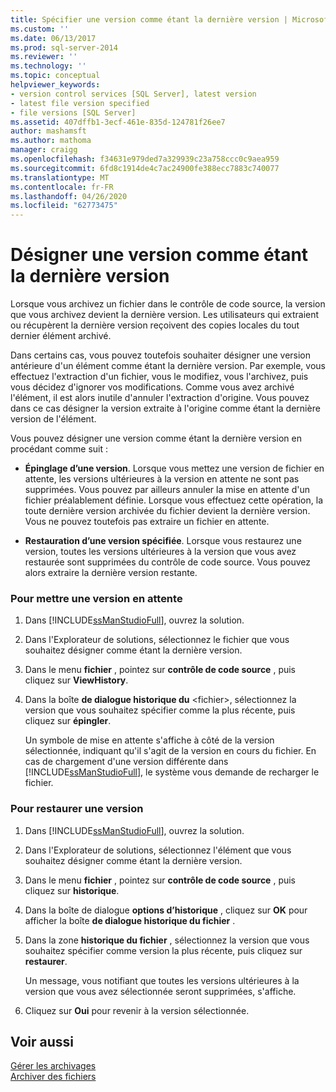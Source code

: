```yaml
---
title: Spécifier une version comme étant la dernière version | Microsoft Docs
ms.custom: ''
ms.date: 06/13/2017
ms.prod: sql-server-2014
ms.reviewer: ''
ms.technology: ''
ms.topic: conceptual
helpviewer_keywords:
- version control services [SQL Server], latest version
- latest file version specified
- file versions [SQL Server]
ms.assetid: 407dffb1-3ecf-461e-835d-124781f26ee7
author: mashamsft
ms.author: mathoma
manager: craigg
ms.openlocfilehash: f34631e979ded7a329939c23a758ccc0c9aea959
ms.sourcegitcommit: 6fd8c1914de4c7ac24900fe388ecc7883c740077
ms.translationtype: MT
ms.contentlocale: fr-FR
ms.lasthandoff: 04/26/2020
ms.locfileid: "62773475"
---
```

# <a name="specify-a-version-as-the-latest-version"></a>Désigner une version comme étant la dernière version
  Lorsque vous archivez un fichier dans le contrôle de code source, la version que vous archivez devient la dernière version. Les utilisateurs qui extraient ou récupèrent la dernière version reçoivent des copies locales du tout dernier élément archivé.  
  
 Dans certains cas, vous pouvez toutefois souhaiter désigner une version antérieure d'un élément comme étant la dernière version. Par exemple, vous effectuez l'extraction d'un fichier, vous le modifiez, vous l'archivez, puis vous décidez d'ignorer vos modifications. Comme vous avez archivé l'élément, il est alors inutile d'annuler l'extraction d'origine. Vous pouvez dans ce cas désigner la version extraite à l'origine comme étant la dernière version de l'élément.  
  
 Vous pouvez désigner une version comme étant la dernière version en procédant comme suit :  
  
-   **Épinglage d’une version**. Lorsque vous mettez une version de fichier en attente, les versions ultérieures à la version en attente ne sont pas supprimées. Vous pouvez par ailleurs annuler la mise en attente d'un fichier préalablement définie. Lorsque vous effectuez cette opération, la toute dernière version archivée du fichier devient la dernière version. Vous ne pouvez toutefois pas extraire un fichier en attente.  
  
-   **Restauration d’une version spécifiée**. Lorsque vous restaurez une version, toutes les versions ultérieures à la version que vous avez restaurée sont supprimées du contrôle de code source. Vous pouvez alors extraire la dernière version restante.  
  
### <a name="to-pin-a-version"></a>Pour mettre une version en attente  
  
1.  Dans [!INCLUDE[ssManStudioFull](../includes/ssmanstudiofull-md.md)], ouvrez la solution.  
  
2.  Dans l'Explorateur de solutions, sélectionnez le fichier que vous souhaitez désigner comme étant la dernière version.  
  
3.  Dans le menu **fichier** , pointez sur **contrôle de code source** , puis cliquez sur **ViewHistory**.  
  
4.  Dans la boîte **de dialogue historique du** \<fichier>, sélectionnez la version que vous souhaitez spécifier comme la plus récente, puis cliquez sur **épingler**.  
  
     Un symbole de mise en attente s'affiche à côté de la version sélectionnée, indiquant qu'il s'agit de la version en cours du fichier. En cas de chargement d'une version différente dans [!INCLUDE[ssManStudioFull](../includes/ssmanstudiofull-md.md)], le système vous demande de recharger le fichier.  
  
### <a name="to-roll-back-to-a-version"></a>Pour restaurer une version  
  
1.  Dans [!INCLUDE[ssManStudioFull](../includes/ssmanstudiofull-md.md)], ouvrez la solution.  
  
2.  Dans l'Explorateur de solutions, sélectionnez l'élément que vous souhaitez désigner comme étant la dernière version.  
  
3.  Dans le menu **fichier** , pointez sur **contrôle de code source** , puis cliquez sur **historique**.  
  
4.  Dans la boîte de dialogue **options d’historique** , cliquez sur **OK** pour afficher la boîte **de dialogue historique du fichier** .  
  
5.  Dans la zone **historique du fichier** , sélectionnez la version que vous souhaitez spécifier comme version la plus récente, puis cliquez sur **restaurer**.  
  
     Un message, vous notifiant que toutes les versions ultérieures à la version que vous avez sélectionnée seront supprimées, s'affiche.  
  
6.  Cliquez sur **Oui** pour revenir à la version sélectionnée.  
  
## <a name="see-also"></a>Voir aussi  
 [Gérer les archivages](../../2014/database-engine/manage-checkins.md)   
 [Archiver des fichiers](../../2014/database-engine/check-in-files.md)  
  
  

